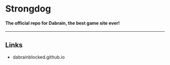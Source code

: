 # Strongdog
#### The official repo for Dabrain, the best game site ever!
----

## Links
* dabrainblocked.github.io

#### 

